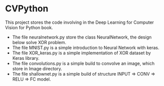 # CVPython
This project stores the code involving in the Deep Learning for Computer Vision for Python book.

- The file neuralnetwork.py store the class NeuralNetwork, the design below solve XOR problem.
- The file MNIST.py is a simple introduction to Neural Network with keras.
- The file XOR_keras.py is a simple implementation of XOR dataset by Keras library.
- The file convolutions.py is a simple build to convolve an image, which store in Image directory.
- The file shallownet.py is a simple build of structure INPUT => CONV => RELU => FC model.